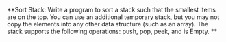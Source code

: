 **Sort Stack: Write a program to sort a stack such that the smallest items are on the top. You can use 
an additional temporary stack, but you may not copy the elements into any other data structure 
(such as an array). The stack supports the following operations: push, pop, peek, and is Empty. **
